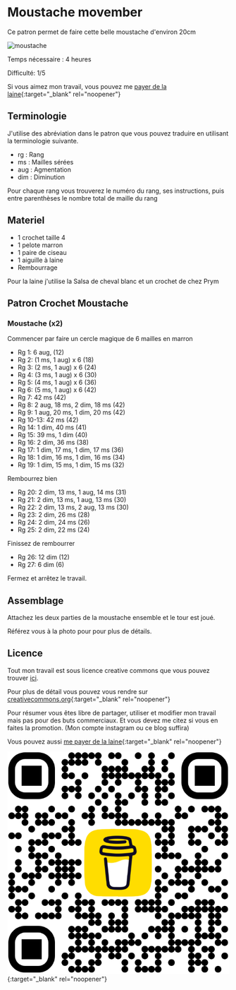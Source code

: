 # Moustache movember

Ce patron permet de faire cette belle moustache d'environ 20cm

![moustache](../../media/patterns/moustache/moustache.jpg)

Temps nécessaire  : 4 heures

Difficulté: 1/5

Si vous aimez mon travail, vous pouvez me [payer de la laine](https://buymeacoffee.com/inuitcrochet){:target="_blank" rel="noopener"}

## Terminologie

J'utilise des abréviation dans le patron que vous pouvez traduire en utilisant la terminologie suivante.

* rg : Rang
* ms : Mailles sérées
* aug : Agmentation
* dim : Diminution

Pour chaque rang vous trouverez le numéro du rang, ses instructions, puis entre parenthèses le nombre total de maille du rang

## Materiel

* 1 crochet taille 4
* 1 pelote marron
* 1 paire de ciseau
* 1 aiguille à laine
* Rembourrage

Pour la laine j'utilise la Salsa de cheval blanc et un crochet de chez Prym

## Patron Crochet Moustache

### Moustache (x2)

Commencer par faire un cercle magique de 6 mailles en marron

* Rg 1: 6 aug, (12)
* Rg 2: (1 ms, 1 aug) x 6 (18)
* Rg 3: (2 ms, 1 aug) x 6 (24)
* Rg 4: (3 ms, 1 aug) x 6 (30)
* Rg 5: (4 ms, 1 aug) x 6 (36)
* Rg 6: (5 ms, 1 aug) x 6 (42)
* Rg 7: 42 ms (42)
* Rg 8: 2 aug, 18 ms, 2 dim, 18 ms (42)
* Rg 9: 1 aug, 20 ms, 1 dim, 20 ms (42)
* Rg 10-13: 42 ms (42)
* Rg 14: 1 dim,  40 ms (41)
* Rg 15: 39 ms, 1 dim (40)
* Rg 16: 2 dim, 36 ms (38)
* Rg 17: 1 dim, 17 ms, 1 dim, 17 ms (36)
* Rg 18: 1 dim, 16 ms, 1 dim, 16 ms (34)
* Rg 19: 1 dim, 15 ms, 1 dim, 15 ms (32)

Rembourrez bien

* Rg 20: 2 dim, 13 ms, 1 aug, 14 ms (31)
* Rg 21: 2 dim, 13 ms, 1 aug, 13 ms (30)
* Rg 22: 2 dim, 13 ms, 2 aug, 13 ms (30)
* Rg 23: 2 dim, 26 ms (28)
* Rg 24: 2 dim, 24 ms (26)
* Rg 25: 2 dim, 22 ms (24)

Finissez de rembourrer

* Rg 26: 12 dim (12)
* Rg 27: 6 dim (6)

Fermez et arrêtez le travail.

## Assemblage

Attachez les deux parties de la moustache ensemble et le tour est joué.

Référez vous à la photo pour pour plus de détails.

## Licence

Tout mon travail est sous licence creative commons que vous pouvez trouver [ici](LICENCE.md).

Pour plus de détail vous pouvez vous rendre sur [creativecommons.org](http://creativecommons.org/licenses/){:target="_blank" rel="noopener"}

Pour résumer vous êtes libre de partager, utiliser et modifier mon travail mais pas pour des buts commerciaux. Et vous devez me citez si vous en faites la promotion. (Mon compte instagram ou ce blog suffira)

Vous pouvez aussi [me payer de la laine](https://buymeacoffee.com/inuitcrochet){:target="_blank" rel="noopener"}

[![Buy me a coffee](../../media/bmc_qr.png)](https://buymeacoffee.com/inuitcrochet){:target="_blank" rel="noopener"}
